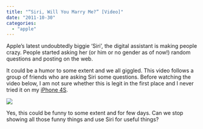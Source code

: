 ```yaml
---
title: "“Siri, Will You Marry Me?” [Video]"
date: "2011-10-30"
categories: 
  - "apple"
---
```


Apple’s latest undoubtedly biggie ‘Siri’, the digital assistant is making people crazy. People started asking her (or him or no gender as of now!) random questions and posting on the web.

It could be a humor to some extent and we all giggled. This video follows a group of friends who are asking Siri some questions. Before watching the video below, I am not sure whether this is legit in the first place and I never tried it on my [iPhone 4S](http://www.cosmogeek.info/2011/10/iphone-4s-unboxing-pictures.html).

[![](http://lh5.ggpht.com/-1vGMpFLnzms/TqzP1VHLB_I/AAAAAAAAGOM/KE_WYVdfy-I/video8458465ab06f%25255B7%25255D.jpg?imgmax=800)](http://www.youtube.com/watch?v=d9aqUMgVbSc&feature=player_embedded)

Yes, this could be funny to some extent and for few days. Can we stop showing all those funny things and use Siri for useful things?
